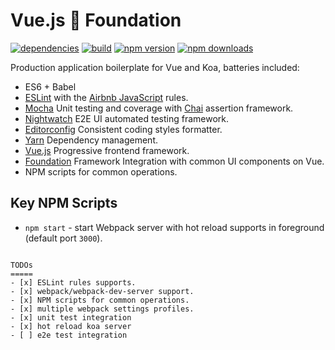 Vue.js :revolving_hearts: Foundation
====================================
[![dependencies](https://david-dm.org/jimzhan/vue.js.svg)](https://david-dm.org/jimzhan/vue.js.svg)
[![build](https://travis-ci.org/jimzhan/vue.js.svg?branch=master)](https://travis-ci.org/jimzhan/vue.js)
[![npm version](https://img.shields.io/npm/v/vue.js.svg?style=flat-square)](https://www.npmjs.com/package/vue.js)
[![npm downloads](https://img.shields.io/npm/dm/vue.js.svg?style=flat-square)](https://www.npmjs.com/package/vue.js)

Production application boilerplate for Vue and Koa, batteries included:
+ ES6 + Babel
+ [ESLint](https://github.com/eslint/eslint) with the [Airbnb JavaScript](https://github.com/airbnb/javascript) rules.
+ [Mocha](https://github.com/mochajs/mocha) Unit testing and coverage with [Chai](https://github.com/chaijs/chai) assertion framework.
+ [Nightwatch](https://github.com/nightwatchjs/nightwatch) E2E UI automated testing framework.
+ [Editorconfig](http://editorconfig.org/) Consistent coding styles formatter.
+ [Yarn](https://yarnpkg.com/en/) Dependency management.
+ [Vue.js](https://github.com/vuejs/vue) Progressive frontend framework.
+ [Foundation](http://foundation.zurb.com/) Framework Integration with common UI components on Vue.
+ NPM scripts for common operations.

## Key NPM Scripts
* `npm start` - start Webpack server with hot reload supports in foreground (default port `3000`).

```

TODOs
=====
- [x] ESLint rules supports.
- [x] webpack/webpack-dev-server support.
- [x] NPM scripts for common operations.
- [x] multiple webpack settings profiles.
- [x] unit test integration
- [x] hot reload koa server
- [ ] e2e test integration

